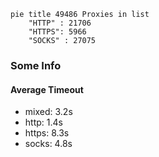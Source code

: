 
```mermaid
pie title 49486 Proxies in list
    "HTTP" : 21706
    "HTTPS": 5966
    "SOCKS" : 27075
```

### Some Info
#### Average Timeout

- mixed: 3.2s
- http: 1.4s
- https: 8.3s
- socks: 4.8s